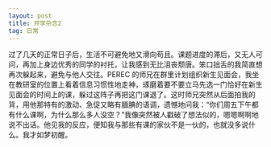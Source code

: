 ```yaml
---
layout: post
title: 开学杂念2
tag: 日常
---
```

过了几天的正常日子后，生活不可避免地又滑向苟且。课题进度的滞后，又无人可问，再加上身边优秀的同学的衬托，让我感到无比沮丧颓唐。笨口拙舌的我简直想再次躲起来，避免与他人交往。PEREC 的师兄在群里计划组织新生见面会，我坐在教研室的位置上看着信息习惯性地走神，琢磨着要不要立马先选一门恰好在新生见面会的时间上的课，躲过这阵子再把这门课退了。这时师兄突然从后面拍我的背，用他那特有的激动、急促又略有腼腆的语调，遗憾地问我：“你们周五下午都有什么课啊，为什么那么多人没空？”我像突然被人戳破了想法似的，嗯嗯啊啊地说不出话。他见我的反应，便知我与那些有课的家伙不是一伙的，也就没多说什么。我才如梦初醒。
